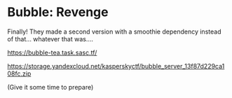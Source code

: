 # Bubble: Revenge

Finally! They made a second version with a smoothie dependency instead of that... whatever that was....

https://bubble-tea.task.sasc.tf/

https://storage.yandexcloud.net/kasperskyctf/bubble_server_13f87d229ca108fc.zip

(Give it some time to prepare)
